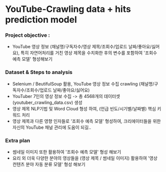 # YouTube-Crawling data + hits prediction model 

### Project objective : 
- YouTube 영상 정보 (채널명/구독자수/영상 제목/조회수/업로드 날짜/좋아요/싫어요), 특히 자연어처리를 거친 영상 제목을 수치화한 후의 변수를 포함하여 '조회수 예측 모델' 형성해보기 

### Dataset & Steps to analysis
- Selenium / BeutifulSoup 활용, YouTube 영상 정보 수집 crawling (채널명/구독자수/조회수/업로드 날짜/좋아요/싫어요)
- YouTuber 7인의 영상 정보 수집 -> 총 4568개의 데이터셋 (youtuber_crawling_data.csv) 생성 
- 영상 제목 NLP기법 및 Word Cloud 형성 하여, (언급 빈도/시기별/날짜별) 핵심 키워드 처리
- 영상 제목과 다른 영향 인자들로 '조회수 예측 모델' 형성하여, 크리에이터들을 위한 자신의 YouTube 채널 관리에 도움이 되길..

### Extra plan
- 썸네일 이미지 또한 활용하여 '조회수 예측 모델' 형성 해보기
- 요리 외 더욱 다양한 분야의 영상들을 (영상 제목 / 썸네일 이미지) 활용하여 '영상 컨텐츠 분야 자동 분류 모델' 형성 해보기
